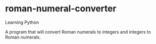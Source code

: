 # roman-numeral-converter
Learning Python

A program that will convert Roman numerals to integers and integers to Roman numerals.
